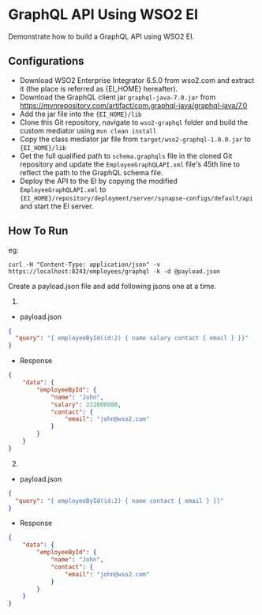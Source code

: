 # GraphQL API Using WSO2 EI
Demonstrate how to build a GraphQL API using WSO2 EI.

## Configurations

- Download WSO2 Enterprise Integrator 6.5.0 from wso2.com and extract it (the place is referred as {EI_HOME} hereafter).
- Download the GraphQL client jar `graphql-java-7.0.jar` from https://mvnrepository.com/artifact/com.graphql-java/graphql-java/7.0
- Add the jar file into the `{EI_HOME}/lib`
- Clone this Git repository, navigate to `wso2-graphql` folder and build the custom mediator using `mvn clean install`
- Copy the class mediator jar file from `target/wso2-graphql-1.0.0.jar` to `{EI_HOME}/lib`
- Get the full qualified path to `schema.graphqls` file in the cloned Git repository and update the `EmployeeGraphQLAPI.xml` file's 45th line to reflect the path to the GraphQL schema file.
- Deploy the API to the EI by copying the modified `EmployeeGraphQLAPI.xml` to `{EI_HOME}/repository/deployment/server/synapse-configs/default/api` and start the EI server.

## How To Run
eg: 

`curl -H "Content-Type: application/json" -v https://localhost:8243/employees/graphql -k -d @payload.json`

Create a payload.json file and add following jsons one at a time.

1.
- payload.json
```json
{
  "query": "{ employeeById(id:2) { name salary contact { email } }}"
}
```
- Response

```json
{
    "data": {
        "employeeById": {
            "name": "John",
            "salary": 222000000,
            "contact": {
                "email": "john@wso2.com"
            }
        }
    }
}
```

2.
- payload.json
```json
{
  "query": "{ employeeById(id:2) { name contact { email } }}"
}
```
- Response
```json
{
    "data": {
        "employeeById": {
            "name": "John",
            "contact": {
                "email": "john@wso2.com"
            }
        }
    }
}
```
